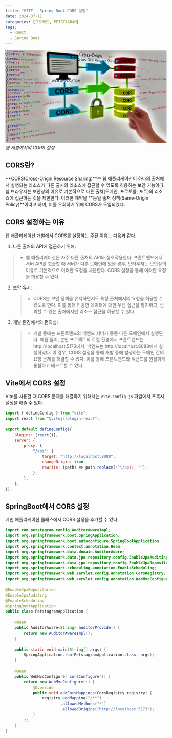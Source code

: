 ```yaml
---
title: "VITE - Spring Boot CORS 설정"
date: 2024-07-11
categories: [프로젝트, PETSTAGRAM]
tags: 
  - React
  - Spring Boot
---
```


![CORS 설정](/assets/img/posts/Petstagram-Project/cors-setting.webp)
_웹 개발에서의 CORS 설정_

## CORS란?

**CORS(Cross-Origin Resource Sharing)**는 웹 애플리케이션이 하나의 출처에서 실행되는 리소스가 다른 출처의 리소스에 접근할 수 있도록 허용하는 보안 기능이다. 웹 브라우저는 보안상의 이유로 기본적으로 다른 출처(도메인, 프로토콜, 포트)의 리소스에 접근하는 것을 제한한다. 이러한 제약을 **동일 출처 정책(Same-Origin Policy)**이라고 하며, 이를 우회하기 위해 CORS가 도입되었다.

## CORS 설정하는 이유

웹 애플리케이션 개발에서 CORS를 설정하는 주된 이유는 다음과 같다.

1. 다른 출처의 API에 접근하기 위해:
  > - 웹 애플리케이션은 자주 다른 출처의 API와 상호작용한다. 프론트엔드에서 서버 API를 호출할 때 서버가 다른 도메인에 있을 경우, 브라우저는 보안상의 이유로 기본적으로 이러한 요청을 차단한다. CORS 설정을 통해 이러한 요청을 허용할 수 있다.
  
2. 보안 유지:
   > - CORS는 보안 정책을 유지하면서도 특정 출처에서의 요청을 허용할 수 있도록 한다. 이를 통해 민감한 데이터에 대한 무단 접근을 방지하고, 신뢰할 수 있는 출처에서만 리소스 접근을 허용할 수 있다.
  
3. 개발 환경에서의 편의성:
   > - 개발 중에는 프론트엔드와 백엔드 서버가 종종 다른 도메인에서 실행된다. 예를 들어, 본인 프로젝트의 로컬 환경에서 프론트엔드는 http://localhost:5173에서, 백엔드는 http://localhost:8088에서 실행하였다. 이 경우, CORS 설정을 통해 개발 중에 발생하는 도메인 간의 요청 문제를 해결할 수 있다. 이를 통해 프론트엔드와 백엔드를 원활하게 통합하고 테스트할 수 있다.

## Vite에서 CORS 설정

Vite를 사용할 때 CORS 문제를 해결하기 위해서는 `vite.config.js` 파일에서 프록시 설정을 해줄 수 있다.

```javascript
import { defineConfig } from "vite";
import react from "@vitejs/plugin-react";

export default defineConfig({
    plugins: [react()],
    server: {
        proxy: {
            "/api": {
                target: "http://localhost:8088",
                changeOrigin: true,
                rewrite: (path) => path.replace(/^\/api/, ""),
            },
        },
    },
});
```

## SpringBoot에서 CORS 설정

메인 애플리케이션 클래스에서 CORS 설정을 추가할 수 있다.

```java
import com.petstagram.config.AuditorAwareImpl;
import org.springframework.boot.SpringApplication;
import org.springframework.boot.autoconfigure.SpringBootApplication;
import org.springframework.context.annotation.Bean;
import org.springframework.data.domain.AuditorAware;
import org.springframework.data.jpa.repository.config.EnableJpaAuditing;
import org.springframework.data.jpa.repository.config.EnableJpaRepositories;
import org.springframework.scheduling.annotation.EnableScheduling;
import org.springframework.web.servlet.config.annotation.CorsRegistry;
import org.springframework.web.servlet.config.annotation.WebMvcConfigurer;

@EnableJpaRepositories
@EnableJpaAuditing
@EnableScheduling
@SpringBootApplication
public class PetstagramApplication {

    @Bean
    public AuditorAware<String> auditorProvide() {
        return new AuditorAwareImpl();
    }

    public static void main(String[] args) {
        SpringApplication.run(PetstagramApplication.class, args);
    }

    @Bean
    public WebMvcConfigurer corsConfigurer() {
        return new WebMvcConfigurer() {
            @Override
            public void addCorsMappings(CorsRegistry registry) {
                registry.addMapping("/**") 
                        .allowedMethods("*") 
                        .allowedOrigins("http://localhost:5173");
            }
        };
    }
}
```

